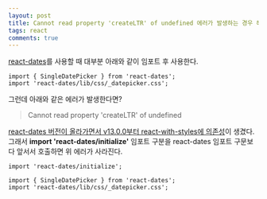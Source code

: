```yaml
---
layout: post
title: Cannot read property 'createLTR' of undefined 에러가 발생하는 경우 해결방법
tags: react
comments: true
---
```


[react-dates](https://github.com/airbnb/react-dates)를 사용할 때 대부분 아래와 같이 임포트 후 사용한다.

```
import { SingleDatePicker } from 'react-dates';
import 'react-dates/lib/css/_datepicker.css';
```

그런데 아래와 같은 에러가 발생한다면?

> Cannot read property 'createLTR' of undefined

[react-dates 버전이 올라가면서 v13.0.0부터 react-with-styles에 의존성](https://github.com/airbnb/react-dates#initialize)이 생겼다. 그래서 **import 'react-dates/initialize'** 임포트 구분을 react-dates 임포트 구문보다 앞서서 호출하면 위 에러가 사라진다.

```
import 'react-dates/initialize';

import { SingleDatePicker } from 'react-dates';
import 'react-dates/lib/css/_datepicker.css';
```
